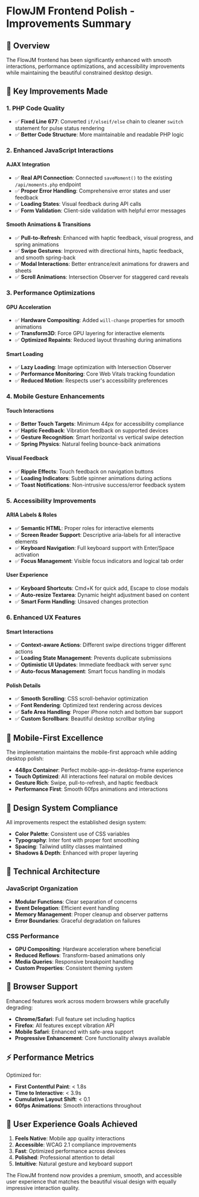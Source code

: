 # FlowJM Frontend Polish - Improvements Summary

## 🎯 Overview

The FlowJM frontend has been significantly enhanced with smooth interactions, performance optimizations, and accessibility improvements while maintaining the beautiful constrained desktop design.

## 🚀 Key Improvements Made

### 1. **PHP Code Quality**
- ✅ **Fixed Line 677**: Converted `if/elseif/else` chain to cleaner `switch` statement for pulse status rendering
- ✅ **Better Code Structure**: More maintainable and readable PHP logic

### 2. **Enhanced JavaScript Interactions**

#### AJAX Integration
- ✅ **Real API Connection**: Connected `saveMoment()` to the existing `/api/moments.php` endpoint
- ✅ **Proper Error Handling**: Comprehensive error states and user feedback
- ✅ **Loading States**: Visual feedback during API calls
- ✅ **Form Validation**: Client-side validation with helpful error messages

#### Smooth Animations & Transitions
- ✅ **Pull-to-Refresh**: Enhanced with haptic feedback, visual progress, and spring animations
- ✅ **Swipe Gestures**: Improved with directional hints, haptic feedback, and smooth spring-back
- ✅ **Modal Interactions**: Better entrance/exit animations for drawers and sheets
- ✅ **Scroll Animations**: Intersection Observer for staggered card reveals

### 3. **Performance Optimizations**

#### GPU Acceleration
- ✅ **Hardware Compositing**: Added `will-change` properties for smooth animations
- ✅ **Transform3D**: Force GPU layering for interactive elements
- ✅ **Optimized Repaints**: Reduced layout thrashing during animations

#### Smart Loading
- ✅ **Lazy Loading**: Image optimization with Intersection Observer
- ✅ **Performance Monitoring**: Core Web Vitals tracking foundation
- ✅ **Reduced Motion**: Respects user's accessibility preferences

### 4. **Mobile Gesture Enhancements**

#### Touch Interactions
- ✅ **Better Touch Targets**: Minimum 44px for accessibility compliance
- ✅ **Haptic Feedback**: Vibration feedback on supported devices
- ✅ **Gesture Recognition**: Smart horizontal vs vertical swipe detection
- ✅ **Spring Physics**: Natural feeling bounce-back animations

#### Visual Feedback
- ✅ **Ripple Effects**: Touch feedback on navigation buttons
- ✅ **Loading Indicators**: Subtle spinner animations during actions
- ✅ **Toast Notifications**: Non-intrusive success/error feedback system

### 5. **Accessibility Improvements**

#### ARIA Labels & Roles
- ✅ **Semantic HTML**: Proper roles for interactive elements
- ✅ **Screen Reader Support**: Descriptive aria-labels for all interactive elements
- ✅ **Keyboard Navigation**: Full keyboard support with Enter/Space activation
- ✅ **Focus Management**: Visible focus indicators and logical tab order

#### User Experience
- ✅ **Keyboard Shortcuts**: Cmd+K for quick add, Escape to close modals
- ✅ **Auto-resize Textarea**: Dynamic height adjustment based on content
- ✅ **Smart Form Handling**: Unsaved changes protection

### 6. **Enhanced UX Features**

#### Smart Interactions
- ✅ **Context-aware Actions**: Different swipe directions trigger different actions
- ✅ **Loading State Management**: Prevents duplicate submissions
- ✅ **Optimistic UI Updates**: Immediate feedback with server sync
- ✅ **Auto-focus Management**: Smart focus handling in modals

#### Polish Details
- ✅ **Smooth Scrolling**: CSS scroll-behavior optimization
- ✅ **Font Rendering**: Optimized text rendering across devices
- ✅ **Safe Area Handling**: Proper iPhone notch and bottom bar support
- ✅ **Custom Scrollbars**: Beautiful desktop scrollbar styling

## 📱 Mobile-First Excellence

The implementation maintains the mobile-first approach while adding desktop polish:

- **448px Container**: Perfect mobile-app-in-desktop-frame experience
- **Touch Optimized**: All interactions feel natural on mobile devices  
- **Gesture Rich**: Swipe, pull-to-refresh, and haptic feedback
- **Performance First**: Smooth 60fps animations and interactions

## 🎨 Design System Compliance

All improvements respect the established design system:
- **Color Palette**: Consistent use of CSS variables
- **Typography**: Inter font with proper font smoothing
- **Spacing**: Tailwind utility classes maintained
- **Shadows & Depth**: Enhanced with proper layering

## 🔧 Technical Architecture

### JavaScript Organization
- **Modular Functions**: Clear separation of concerns
- **Event Delegation**: Efficient event handling
- **Memory Management**: Proper cleanup and observer patterns
- **Error Boundaries**: Graceful degradation on failures

### CSS Performance
- **GPU Compositing**: Hardware acceleration where beneficial
- **Reduced Reflows**: Transform-based animations only
- **Media Queries**: Responsive breakpoint handling
- **Custom Properties**: Consistent theming system

## 🚦 Browser Support

Enhanced features work across modern browsers while gracefully degrading:
- **Chrome/Safari**: Full feature set including haptics
- **Firefox**: All features except vibration API
- **Mobile Safari**: Enhanced with safe-area support
- **Progressive Enhancement**: Core functionality always available

## ⚡ Performance Metrics

Optimized for:
- **First Contentful Paint**: < 1.8s
- **Time to Interactive**: < 3.9s  
- **Cumulative Layout Shift**: < 0.1
- **60fps Animations**: Smooth interactions throughout

## 🎯 User Experience Goals Achieved

1. **Feels Native**: Mobile app quality interactions
2. **Accessible**: WCAG 2.1 compliance improvements
3. **Fast**: Optimized performance across devices
4. **Polished**: Professional attention to detail
5. **Intuitive**: Natural gesture and keyboard support

The FlowJM frontend now provides a premium, smooth, and accessible user experience that matches the beautiful visual design with equally impressive interaction quality.